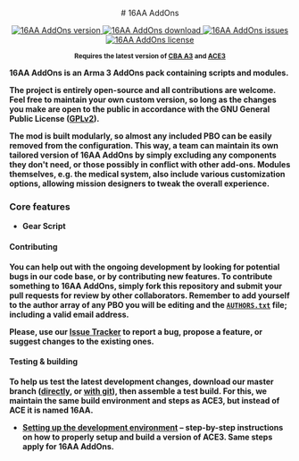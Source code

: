 <p align="center">
    # 16AA AddOns
</p>
<p align="center">
    <a href="https://github.com/16AAModTeam/16AA/releases">
        <img src="https://img.shields.io/badge/Version-3.1.1-blue.svg"
             alt="16AA AddOns version">
    </a>
    <a href="https://github.com/16AAModTeam/16AA/releases/latest">
        <img src="http://img.shields.io/badge/Download-1_MB-green.svg"
             alt="16AA AddOns download">
    </a>
    <a href="https://github.com/16AAModTeam/16AA/issues">
        <img src="http://img.shields.io/github/issues-raw/16AAModTeam/16AA.svg?label=Issues"
             alt="16AA AddOns issues">
    </a>
    <a href="https://github.com/16AAModTeam/16AA/blob/master/LICENSE">
        <img src="http://img.shields.io/badge/License-GPLv2-red.svg"
             alt="16AA AddOns license">
    </a>
</p>
<p align="center"><sup><strong>Requires the latest version of <a href="http://www.armaholic.com/page.php?id=18767">CBA A3</a> and <a href="https://github.com/acemod/ACE3/releases/latest">ACE3</a></p>

**16AA AddOns** is an Arma 3 AddOns pack containing scripts and modules.

The project is entirely **open-source** and all contributions are welcome. Feel free to maintain your own custom version, so long as the changes you make are open to the public in accordance with the GNU General Public License ([GPLv2](https://github.com/16AAModTeam/16AA/blob/master/LICENSE)).

The mod is **built modularly**, so almost any included PBO can be easily removed from the configuration. This way, a team can maintain its own tailored version of 16AA AddOns by simply excluding any components they don't need, or those possibly in conflict with other add-ons. Modules themselves, e.g. the medical system, also include various customization options, allowing mission designers to tweak the overall experience.

### Core features
* Gear Script

#### Contributing
You can help out with the ongoing development by looking for potential bugs in our code base, or by contributing new features. To contribute something to 16AA AddOns, simply fork this repository and submit your pull requests for review by other collaborators. Remember to add yourself to the author array of any PBO you will be editing and the [`AUTHORS.txt`](https://github.com/16AAModTeam/16AA/blob/master/AUTHORS.txt) file; including a valid email address.

Please, use our [Issue Tracker](https://github.com/16AAModTeam/16AA/issues) to report a bug, propose a feature, or suggest changes to the existing ones.

#### Testing & building
To help us test the latest development changes, download our master branch ([directly](https://github.com/16AAModTeam/16AA/archive/master.zip), or [with git](https://help.github.com/articles/fetching-a-remote/)), then assemble a test build.
For this, we maintain the same build environment and steps as ACE3, but instead of ACE it is named 16AA.

* [Setting up the development environment](http://ace3mod.com/wiki/development/setting-up-the-development-environment.html) – step-by-step instructions on how to properly setup and build a version of ACE3. Same steps apply for 16AA AddOns.
